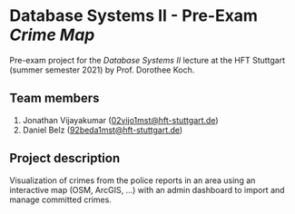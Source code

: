 # Database Systems II - Pre-Exam _Crime Map_

Pre-exam project for the _Database Systems II_ lecture at the HFT Stuttgart (summer semester 2021) by Prof. Dorothee Koch.

## Team members

1. Jonathan Vijayakumar (02vijo1mst@hft-stuttgart.de)
2. Daniel Belz (92beda1mst@hft-stuttgart.de)

## Project description

Visualization of crimes from the police reports in an area using an interactive map (OSM, ArcGIS, ...) with an admin dashboard to import and manage committed crimes.
